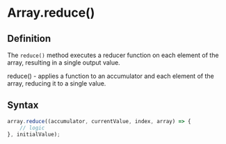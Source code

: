 # Array.reduce()

## Definition
The `reduce()` method executes a reducer function on each element of the array, resulting in a single output value.

reduce() - applies a function to an accumulator and each element of the array, reducing it to a single value.

## Syntax
```javascript
array.reduce((accumulator, currentValue, index, array) => {
    // logic
}, initialValue);
